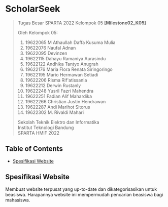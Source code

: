 # ScholarSeek

> Tugas Besar SPARTA 2022 Kelompok 05 **[Milestone02_K05]**
> 
> Oleh Kelompok 05:<br>
> 1. 19622065 M Athaullah Daffa Kusuma Mulia<br>
> 2. 19622076 Naufal Adnan<br>
> 3. 19622095 Devinzen<br>
> 4. 19622115 Dahayu Ramaniya Aurasindu<br>
> 5. 19622122 Andhika Tantyo Anugrah<br>
> 6. 19622176 Maria Flora Renata Siringoringo<br>
> 7. 19622195 Mario Hermawan Setiadi<br>
> 8. 19622206 Risma Rif'atissania<br>
> 9. 19622212 Derwin Rustanly<br>
> 10. 19622248 Yusril Fazri Mahendra<br>
> 11. 19622251 Fadian Alif Mahardika<br>
> 12. 19622266 Christian Justin Hendrawan<br>
> 13. 19622287 Andi Marihot Sitorus<br>
> 14. 19622302 M. Rivaldi Mahari<br>
> 
> Sekolah Teknik Elektro dan Informatika<br>
> Institut Teknologi Bandung<br>
> SPARTA HMIF 2022

## Table of Contents
* [Spesifikasi Website](#spesifikasi-website)

## Spesifikasi Website
Membuat website terpusat yang up-to-date dan dikategorisasikan untuk beasiswa. Harapannya website ini mempermudah pencarian beasiswa bagi mahasiswa.